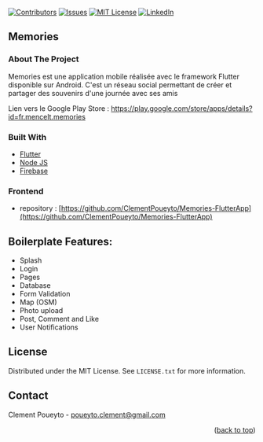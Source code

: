 [![Contributors][contributors-shield]][contributors-url]
[![Issues][issues-shield]][issues-url]
[![MIT License][license-shield]][license-url]
[![LinkedIn][linkedin-shield]][linkedin-url]


## Memories

<!-- ABOUT THE PROJECT -->
### About The Project

Memories est une application mobile réalisée avec le framework Flutter disponible sur Android. C'est un réseau social permettant de créer et partager des souvenirs d'une journée avec ses amis

Lien vers le Google Play Store : https://play.google.com/store/apps/details?id=fr.mencelt.memories

### Built With

* [Flutter](https://flutter.dev/)
* [Node JS](https://nodejs.org/en/)
* [Firebase](https://firebase.google.com/)

### Frontend 
* repository : [https://github.com/ClementPoueyto/Memories-FlutterApp](https://github.com/ClementPoueyto/Memories-FlutterApp)

## Boilerplate Features:

* Splash
* Login
* Pages
* Database
* Form Validation
* Map (OSM)
* Photo upload
* Post, Comment and Like
* User Notifications

<!-- LICENSE -->
## License

Distributed under the MIT License. See `LICENSE.txt` for more information.

<!-- CONTACT -->
## Contact

Clement Poueyto - poueyto.clement@gmail.com

<p align="right">(<a href="#top">back to top</a>)</p>

<!-- MARKDOWN LINKS & IMAGES -->
<!-- https://www.markdownguide.org/basic-syntax/#reference-style-links -->
[contributors-shield]: https://img.shields.io/github/contributors/ClementPoueyto/Memories-backend?style=for-the-badge
[contributors-url]: https://github.com/ClementPoueyto/Memories-backend/graphs/contributors
[issues-shield]: https://img.shields.io/github/issues/ClementPoueyto/Memories-backend?style=for-the-badge
[issues-url]: https://github.com/ClementPoueyto/Memories-backend/issues
[license-shield]: https://img.shields.io/github/license/ClementPoueyto/Memories-backend?style=for-the-badge
[license-url]: https://github.com/ClementPoueyto/Memories-backend/blob/master/LICENSE.txt
[linkedin-shield]: https://img.shields.io/badge/-LinkedIn-black.svg?style=for-the-badge&logo=linkedin&colorB=555
[linkedin-url]: https://www.linkedin.com/in/cl%C3%A9ment-poueyto-743429180
[product-screenshot]: images/screenshot.png
